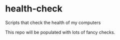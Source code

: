 # health-check
Scripts that check the health of my computers

This repo will be populated with lots of fancy checks.